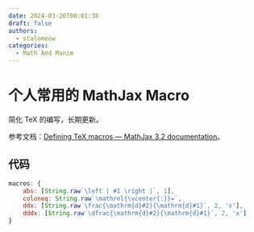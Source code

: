 ```yaml
---
date: 2024-03-26T00:01:38
draft: false
authors:
  - stalomeow
categories:
  - Math And Manim
---
```


# 个人常用的 MathJax Macro

简化 TeX 的编写，长期更新。

<!-- more -->

参考文档：[Defining TeX macros — MathJax 3.2 documentation](https://docs.mathjax.org/en/latest/input/tex/macros.html#defining-tex-macros)。

## 代码

``` js
macros: {
    abs: [String.raw`\left | #1 \right |`, 1],
    coloneq: String.raw`\mathrel{\vcenter{:}}=`,
    ddx: [String.raw`\frac{\mathrm{d}#2}{\mathrm{d}#1}`, 2, 'x'],
    dddx: [String.raw`\dfrac{\mathrm{d}#2}{\mathrm{d}#1}`, 2, 'x']
}
```
